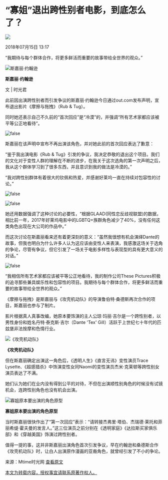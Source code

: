 # “寡姐”退出跨性别者电影，到底怎么了？

![](https://img3.jiemian.com/101/original/20180715/153165983851454700_a300x300.jpg)

2018年07月15日 13:17

“我期待与每个群体合作，将更多鲜活而重要的故事带给全世界的观众。”

![斯嘉丽·约翰逊](https://img3.jiemian.com/101/original/20180715/153165983851454700_a640x364.jpg)

**斯嘉丽·约翰逊**

文 | 时光君

此前因出演跨性别者而引发争议的斯嘉丽·约翰逊今日通过out.com发布声明，宣布退出影片《摩擦与拖拽》（Rub & Tug）。

同时她还表示自己不久前的“首次回应”是“冷漠”的，并强调“所有艺术家都应该被平等公正地看待”。

![false](https://img2.jiemian.com/101/original/20180715/153165982827912600_a700xH.jpg)

斯嘉丽在该声明中宣布不再出演该角色，并对她此前的首次回应表达了歉意：

“鉴于我出演电影《Rub & Tug》引发的争议，我决定恭敬的退出这个项目。我们的文化对于变性人群的理解在不断的进步，在我关于这次选角的第一次声明之后，我从这个群体学习到了很多东西，并且意识到我的做法是冷漠的。”

“我对跨性别群体有着很大的钦佩和热爱，并感谢好莱坞一直在持续对包容性的讨论。”

![false](https://img3.jiemian.com/101/original/20180715/153165983851454700_a320xH.jpg)

![false](https://img1.jiemian.com/101/original/20180715/153165982827065800_a700xH.jpg)

她还用数据强调了这种讨论的必要性，“根据GLAAD(同性恋反歧视联盟)的数据，相比前一年，2017年好莱坞电影中的LGBTQ+族群角色减少了40%，没有任何这类角色出现在大公司的作品中。”

而这次讨论在斯嘉丽看来还有着更深刻的意义：“虽然我很想有机会演绎Dante的故事，但我也明白为什么许多人认为这应该由变性人来表演，我感激这场关于选角的争论，尽管有争议，但它引发了一场关于电影多样性与表现型的具有更大意义的对话。”

![false](https://img3.jiemian.com/101/original/20180715/153165982828369300_a700xH.jpg)

“我相信所有艺术家都应该被平等公正地看待，我的制作公司These Pictures积极的追寻那些兼具娱乐性和包容性的项目。我期待与每个群体合作，将更多鲜活而重要的故事带给全世界的观众。”

《摩擦与拖拽》是斯嘉丽与《攻壳机动队》的导演鲁伯特·桑德斯再次合作的项目，斯嘉丽也参与了制片。

影片根据真人真事改编，她原本要饰演的主人公琼·玛丽·吉尔是一个跨性别者，以男性身份和姓名丹特·泰克斯·吉尔（Dante 'Tex' Gill）活跃于上世纪七十年代的匹兹堡非法按摩和色情行业。

![《攻壳机动队》](https://img3.jiemian.com/101/original/20180715/153165982828468900_a700xH.jpg)

**《攻壳机动队》**

但在斯嘉丽确定出演这一角色后，《透明人生》《直言无讳》变性演员Trace Lysette、《超感猎杀》中饰演变性女同Naomi的变性演员杰米·克莱顿等跨性别女演员表达了不满。

她们认为她们在业内没有得到公平的对待，不但在出演顺性别角色的时候没有试镜机会，连跨性别角色也没有机会出演。

![寡姐原本要出演的角色原型](https://img2.jiemian.com/101/original/20180715/153165982824114000_a700xH.jpg)

**寡姐原本要出演的角色原型**

当时斯嘉丽很快作出了“第一次回应”表示：“请转接杰弗里·塔伯、杰瑞德·莱托和菲丽希缇·霍夫曼的发言人。”这三位演员之前分别在《透明家庭》《达拉斯买家俱乐部》和《穿越美国》饰演过跨性别者。

值得一提的事，这并非斯嘉丽出演角色首次引发争议，早在约翰逊和桑德斯合作《攻壳机动队》时，让白人出演原作漫画的亚裔角色，就曾经引发了不小的争论。

来源：Mtime时光网 [查看原文](http://mp.weixin.qq.com/s?__biz=MjM5ODUzNTM1Mg==&mid=2650210599&idx=2&sn=f4810adfa77cc8eee9c7c6ac011d2e83&chksm=becae8f089bd61e6e1bd692cd78138c12f2312f6c421eb8d37d5dab13455ae499cc705e308f7&mpshare=1&scene=1&srcid=0715dMag1qRsL)

[本文为转载内容，授权事宜请联系原著作权人。](https://m.jiemian.com/about/copyright.html)
<!-- tcd_original_link https://m.jiemian.com/article/2310362.html -->
